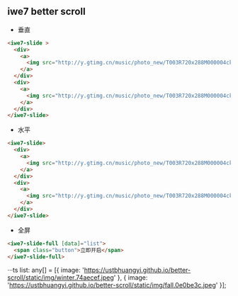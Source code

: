 ## iwe7 better scroll

- 垂直
```html
<iwe7-slide >
  <div>
    <a>
      <img src="http://y.gtimg.cn/music/photo_new/T003R720x288M000004ckGfg3zaho0.jpg">
    </a>
  </div>
  <div>
    <a>
      <img src="http://y.gtimg.cn/music/photo_new/T003R720x288M000004ckGfg3zaho0.jpg">
    </a>
  </div>
</iwe7-slide>
```
- 水平
```html
<iwe7-slide>
  <div>
    <a>
      <img src="http://y.gtimg.cn/music/photo_new/T003R720x288M000004ckGfg3zaho0.jpg">
    </a>
  </div>
  <div>
    <a>
      <img src="http://y.gtimg.cn/music/photo_new/T003R720x288M000004ckGfg3zaho0.jpg">
    </a>
  </div>
</iwe7-slide>
```

- 全屏
```html
<iwe7-slide-full [data]="list">
  <span class="button">立即开启</span>
</iwe7-slide-full>
```

···ts
list: any[] = [{
  image: 'https://ustbhuangyi.github.io/better-scroll/static/img/winter.74aecef.jpeg'
}, {
  image: 'https://ustbhuangyi.github.io/better-scroll/static/img/fall.0e0be3c.jpeg'
}];
```